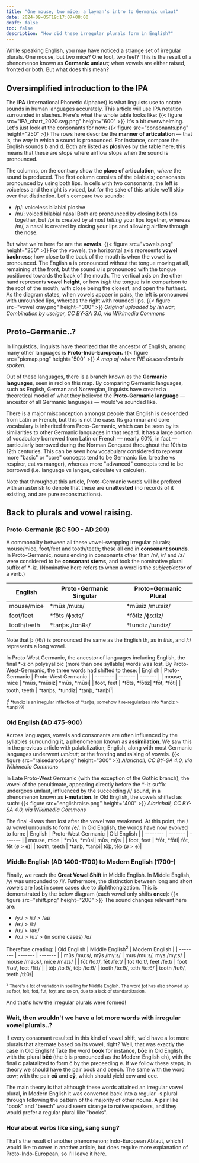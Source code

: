 ```yaml
---
title: "One mouse, two mice; a layman's intro to Germanic umlaut"
date: 2024-09-05T19:17:07+08:00
draft: false
toc: false
description: "How did these irregular plurals form in English?"
---
```

While speaking English, you may have noticed a strange set of irregular plurals. One mouse, but two mice? One foot, two feet? This is the result of a phenomenon known as **Germanic umlaut**; when vowels are either raised, fronted or both. But what does this mean?

## Oversimplified introduction to the IPA
The **IPA** (International Phonetic Alphabet) is what linguists use to notate sounds in human languages accurately. This article will use IPA notation surrounded in slashes. Here's what the whole table looks like:
{{< figure src="IPA_chart_2020.svg.png" height="600" >}}
It's a bit overwhelming. Let's just look at the consonants for now:
{{< figure src="consonants.png" height="250" >}}
The rows here describe the **manner of articulation** — that is, the *way* in which a sound is pronounced. For instance, compare the English sounds b and d. Both are listed as **plosives** by the table here; this means that these are stops where airflow stops when the sound is pronounced. 

The columns, on the contrary show the **place of articulation**, *where* the sound is produced. The first column consists of the bilabials; consonants pronounced by using both lips. In cells with two consonants, the left is voiceless and the right is voiced, but for the sake of this article we'll skip over that distinction. Let's compare two sounds:
- /p/: voiceless bilabial plosive
- /m/: voiced bilabial nasal
Both are pronounced by closing both lips together, but /p/ is created by almost *hitting* your lips together, whereas /m/, a nasal is created by closing your lips and allowing airflow through the nose.

But what we're here for are the **vowels**.
{{< figure src="vowels.png" height="250" >}}
For the vowels, the horizontal axis represents **vowel backness**; how 
close to the back of the mouth is when the vowel is pronounced. The 
English a is pronounced without the tongue moving at all, remaining at 
the front, but the sound *u* is pronounced with the tongue positioned 
towards the back of the mouth. The vertical axis on the other hand 
represents **vowel height**, or how *high* the tongue is in comparison 
to the roof of the mouth, with close being the closest, and open the furthest. As the diagram states, when vowels appaer in pairs, the left is pronounced with unrounded lips, whereas the right with rounded lips.
{{< figure src="vowel xray.png" height="300" >}}
*Original uploaded by Ishwar; Combination by useigor, CC BY-SA 3.0, via Wikimedia Commons*

## Proto-Germanic..?
In linguistics, linguists have theorized that the ancestor of English, among many other languages is **Proto-Indo-European.**
{{< figure src="piemap.png" height="500" >}}
*A map of where PIE descendants is spoken.*

Out of these languages, there is a branch known as the **Germanic languages**, seen in red on this map. By comparing Germanic languages, such as English, German and Norwegian, linguists have created a theoretical model of what they believed the **Proto-Germanic language** — ancestor of all Germanic languages — would've sounded like. 

There is a major misconception amongst people that English is descended from Latin or French, but this is not the case. Its grammar and core vocabulary is inherited from Proto-Germanic, which can be seen by its similarities to other Germanic languages in that regard. It has a large portion of vocabulary borrowed from Latin or French — nearly 60%, in fact — particularly borrowed during the Norman Conquest throughout the 10th to 12th centuries. This can be seen how vocabulary considered to represnt more "basic" or "core" concepts tend to be Germanic (i.e. breathe vs respirer, eat vs manger), whereas more "advanced" concepts tend to be borrowed (i.e. language vs langue, calculate vs calculer).

Note that throughout this article, Proto-Germanic words will be prefixed with an asterisk to denote that these are **unattested** (no records of it existing, and are pure reconstructions).

## Back to plurals and vowel raising.
### Proto-Germanic (BC 500 - AD 200)
A commonality between all these vowel-swapping irregular plurals; mouse/mice, foot/feet and tooth/teeth; these all end in **consonant sounds**. In Proto-Germanic, nouns ending in consonants other than /n/, /r/ and /z/ were considered to be **consonant stems**, and took the nominative plural suffix of \*-iz. (Nominative here refers to when a word is the *subject/actor* of a verb.)

| English    | Proto-Germanic Singular | Proto-Germanic Plural |
| -------- | ------- | ------- |
| mouse/mice | \*mūs /muːs/| \*mūsiz /muːsiz/|
| foot/feet | \*fōts /ɸɔːts/| \*fōtiz  /ɸɔːtiz/|
| tooth/teeth | \*tanþs /tɑnθs/| \*tundiz /tundiz/|

Note that þ (/θ/) is pronounced the same as the English th, as in *thin*, and /ː/ represents a long vowel.

In Proto-West Germanic, the ancestor of languages including English, the final \*-z on polysyallbic (more than one syllable) words was lost. By Proto-West-Germanic, the three words had shifted to these:
| English    | Proto-Germanic | Proto-West Germanic |
| -------- | ------- | ------- |
| mouse, mice | \*mūs, \*mūsiz| \*mūs, \*mūsi|
| foot, feet | \*fōts, \*fōtiz| \*fōt, \*fōti|
| tooth, teeth | \*tanþs, \*tundiz| \*tanþ, \*tanþi<sup>1</sup>|

<small>(<sup>1</sup> \*tundiz is an irregular inflection of \*tanþs; somehow it re-regularizes into \*tanþiz > \*tanþi??)</small>

### Old English (AD 475-900)
Across languages, vowels and consonants are often influenced by the syllables surrounding it, a phenomenon known as **assimilation**. We saw this in the previous article with palatalization; English, along with most Germanic languages underwent *umlaut*; or the fronting and raising of vowels.
{{< figure src="raisedaroof.png" height="300" >}}
*Alarichall, CC BY-SA 4.0, via Wikimedia Commons*

In Late Proto-West Germanic (with the exception of the Gothic branch), the vowel of the penultimate, appearing directly before the \*-iz suffix undergoes umlaut, influenced by the succeeding /i/ sound, in a phenomenon known as **i-mutation**. In Old English, the vowels shifted as such:
{{< figure src="englishraise.png" height="400" >}}
*Alarichall, CC BY-SA 4.0, via Wikimedia Commons*

The final -i was then lost after the vowel was weakened. At this point, the /ø/ vowel unrounds to form /e/. In Old English, the words have now evolved to form:
| English    | Proto-West Germanic | Old English |
| -------- | ------- | ------- |
| mouse, mice | \*mūs, \*mūsi| mūs, mȳs |
| foot, feet | \*fōt, \*fōti| fōt, fēt (ø > e)|
| tooth, teeth | \*tanþ, \*tanþi| tōþ, tēþ (ø > e)|

### Middle English (AD 1400-1700) to Modern English (1700-)
Finally, we reach the **Great Vowel Shift** in Middle English. In Middle English, /y/ was unrounded to /i/. Futhermore, the distinction between long and short vowels are lost in some cases due to diphthongization. This is demonstrated by the below diagram (each vowel only shifts **once**):
{{< figure src="shift.png" height="200" >}}
The sound changes relevant here are:
- /yː/ > /iː/ > /aɪ/
- /eː/ > /iː/
- /uː/ > /aʊ/
- /oː/ > /uː/ > (in some cases) /ʊ/

Therefore creating:
| Old English    | Middle English<sup>2</sup> | Modern English |
| -------- | ------- | ------- |
| mūs /muːs/, mȳs /myːs/ | mus /muːs/, mys /myːs/ | mouse /maʊs/, mice /maɪs/ |
| fōt /foːt/, fēt /feːt/ | fot /foːt/, feet /feːt/ | foot /fʊt/, feet /fiːt/ |
| tōþ /toːθ/, tēþ /teːθ/ | tooth /toːθ/, teth /teːθ/ | tooth /tuθ/, teeth /tiːθ/|

<small><sup>2</sup> There's a lot of variation in spelling for Middle English. The word *fot* has also showed up as foot, foit, fod, fut, foȝt and so on, due to a lack of standardization.</small>

And that's how the irregular plurals were formed!

### Wait, then wouldn't we have a lot more words with irregular vowel plurals..?
If every consonant resulted in this kind of vowel shift, we'd have a lot more plurals that alternate based on its vowel, right? Well, that was exactly the case in Old English! Take the word **book** for instance, **bōc** in Old English, with the plural **bēċ** (the ċ is pronounced as the Modern English ch), with the final c palatalized to form ċ by the preceeding e. If we follow these steps, in theory we should have the pair book and beech. The same with the word cow; with the pair **cū** and **cȳ**, which should yield cow and cee. 

The main theory is that although these words attained an irregular vowel plural,  in Modern English it was converted back into a regular -s plural through following the pattern of the majority of other nouns. A pair like "book" and "beech" would seem strange to native speakers, and they would prefer a regular plural like "books".

### How about verbs like sing, sang sung?
That's the result of another phenomenon; Indo-European Ablaut, which I would like to cover in another article, but does require more explanation of Proto-Indo-European, so I'll leave it here.